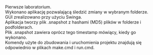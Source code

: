 Pierwsze laboratorium.     
Wykonano aplikację pozwalającą śledzić zmiany w wybranym folderze.     
GUI zrealizowano przy użyciu Swinga.     
Aplikacja tworzy plik .snapshot z hashami (MD5) plików w folderze i podfolderach.     
Plik .snapshot zawiera oprócz tego timestamp mówiący, kiedy go wykonano.     
Komendy użyte do zbudowania i uruchomienia projektu znajdują się odpowiednio w plikach make.cmd i run.cmd.